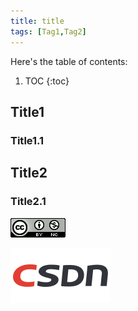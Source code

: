 ```yaml
---
title: title
tags: [Tag1,Tag2]
---
```


Here's the table of contents:
1. TOC
{:toc}

## Title1

### Title1.1

## Title2

### Title2.1

![TeXt Theme](https://raw.githubusercontent.com/crazyyanchao/blog/master/images/Attribution-NonCommercial-4.0-International.png)

![CSDN](https://raw.githubusercontent.com/crazyyanchao/blog/master/images/csdn-logo.png)

